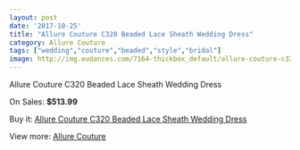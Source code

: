```yaml
---
layout: post
date: '2017-10-25'
title: "Allure Couture C320 Beaded Lace Sheath Wedding Dress"
category: Allure Couture
tags: ["wedding","couture","beaded","style","bridal"]
image: http://img.eudances.com/7164-thickbox_default/allure-couture-c320-beaded-lace-sheath-wedding-dress.jpg
---
```

Allure Couture C320 Beaded Lace Sheath Wedding Dress

On Sales: **$513.99**
<a href="https://www.eudances.com/en/allure-couture/2591-allure-couture-c320-beaded-lace-sheath-wedding-dress.html"><amp-img layout="responsive" width="600" height="600" src="//img.eudances.com/7164-thickbox_default/allure-couture-c320-beaded-lace-sheath-wedding-dress.jpg" alt="Allure Couture C320 Beaded Lace Sheath Wedding Dress 0" /></a>
<a href="https://www.eudances.com/en/allure-couture/2591-allure-couture-c320-beaded-lace-sheath-wedding-dress.html"><amp-img layout="responsive" width="600" height="600" src="//img.eudances.com/7168-thickbox_default/allure-couture-c320-beaded-lace-sheath-wedding-dress.jpg" alt="Allure Couture C320 Beaded Lace Sheath Wedding Dress 1" /></a>
<a href="https://www.eudances.com/en/allure-couture/2591-allure-couture-c320-beaded-lace-sheath-wedding-dress.html"><amp-img layout="responsive" width="600" height="600" src="//img.eudances.com/7167-thickbox_default/allure-couture-c320-beaded-lace-sheath-wedding-dress.jpg" alt="Allure Couture C320 Beaded Lace Sheath Wedding Dress 2" /></a>
<a href="https://www.eudances.com/en/allure-couture/2591-allure-couture-c320-beaded-lace-sheath-wedding-dress.html"><amp-img layout="responsive" width="600" height="600" src="//img.eudances.com/7166-thickbox_default/allure-couture-c320-beaded-lace-sheath-wedding-dress.jpg" alt="Allure Couture C320 Beaded Lace Sheath Wedding Dress 3" /></a>
<a href="https://www.eudances.com/en/allure-couture/2591-allure-couture-c320-beaded-lace-sheath-wedding-dress.html"><amp-img layout="responsive" width="600" height="600" src="//img.eudances.com/7165-thickbox_default/allure-couture-c320-beaded-lace-sheath-wedding-dress.jpg" alt="Allure Couture C320 Beaded Lace Sheath Wedding Dress 4" /></a>

Buy it: [Allure Couture C320 Beaded Lace Sheath Wedding Dress](https://www.eudances.com/en/allure-couture/2591-allure-couture-c320-beaded-lace-sheath-wedding-dress.html "Allure Couture C320 Beaded Lace Sheath Wedding Dress")

View more: [Allure Couture](https://www.eudances.com/en/37-allure-couture "Allure Couture")